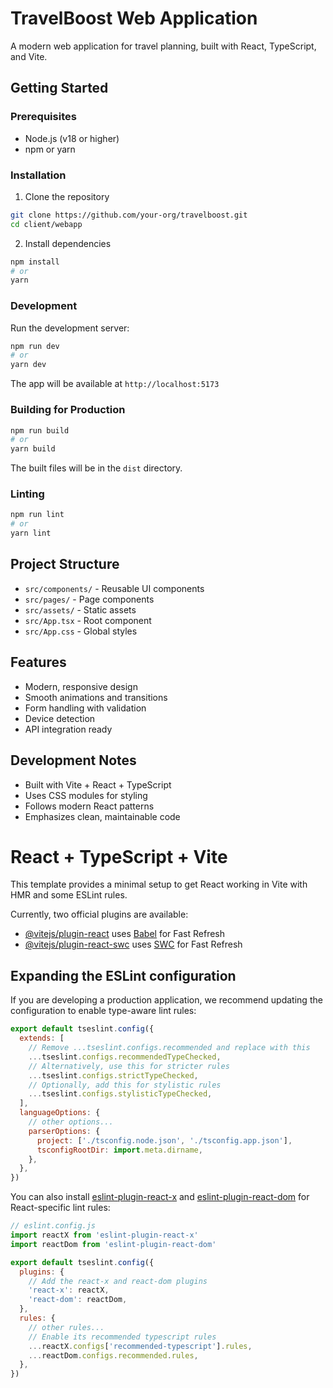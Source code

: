 # TravelBoost Web Application

A modern web application for travel planning, built with React, TypeScript, and Vite.

## Getting Started

### Prerequisites
- Node.js (v18 or higher)
- npm or yarn

### Installation
1. Clone the repository
```bash
git clone https://github.com/your-org/travelboost.git
cd client/webapp
```

2. Install dependencies
```bash
npm install
# or
yarn
```

### Development
Run the development server:
```bash
npm run dev
# or
yarn dev
```
The app will be available at `http://localhost:5173`

### Building for Production
```bash
npm run build
# or
yarn build
```

The built files will be in the `dist` directory.

### Linting
```bash
npm run lint
# or
yarn lint
```

## Project Structure
- `src/components/` - Reusable UI components
- `src/pages/` - Page components
- `src/assets/` - Static assets
- `src/App.tsx` - Root component
- `src/App.css` - Global styles

## Features
- Modern, responsive design
- Smooth animations and transitions
- Form handling with validation
- Device detection
- API integration ready

## Development Notes
- Built with Vite + React + TypeScript
- Uses CSS modules for styling
- Follows modern React patterns
- Emphasizes clean, maintainable code

# React + TypeScript + Vite

This template provides a minimal setup to get React working in Vite with HMR and some ESLint rules.

Currently, two official plugins are available:

- [@vitejs/plugin-react](https://github.com/vitejs/vite-plugin-react/blob/main/packages/plugin-react/README.md) uses [Babel](https://babeljs.io/) for Fast Refresh
- [@vitejs/plugin-react-swc](https://github.com/vitejs/vite-plugin-react-swc) uses [SWC](https://swc.rs/) for Fast Refresh

## Expanding the ESLint configuration

If you are developing a production application, we recommend updating the configuration to enable type-aware lint rules:

```js
export default tseslint.config({
  extends: [
    // Remove ...tseslint.configs.recommended and replace with this
    ...tseslint.configs.recommendedTypeChecked,
    // Alternatively, use this for stricter rules
    ...tseslint.configs.strictTypeChecked,
    // Optionally, add this for stylistic rules
    ...tseslint.configs.stylisticTypeChecked,
  ],
  languageOptions: {
    // other options...
    parserOptions: {
      project: ['./tsconfig.node.json', './tsconfig.app.json'],
      tsconfigRootDir: import.meta.dirname,
    },
  },
})
```

You can also install [eslint-plugin-react-x](https://github.com/Rel1cx/eslint-react/tree/main/packages/plugins/eslint-plugin-react-x) and [eslint-plugin-react-dom](https://github.com/Rel1cx/eslint-react/tree/main/packages/plugins/eslint-plugin-react-dom) for React-specific lint rules:

```js
// eslint.config.js
import reactX from 'eslint-plugin-react-x'
import reactDom from 'eslint-plugin-react-dom'

export default tseslint.config({
  plugins: {
    // Add the react-x and react-dom plugins
    'react-x': reactX,
    'react-dom': reactDom,
  },
  rules: {
    // other rules...
    // Enable its recommended typescript rules
    ...reactX.configs['recommended-typescript'].rules,
    ...reactDom.configs.recommended.rules,
  },
})
```
